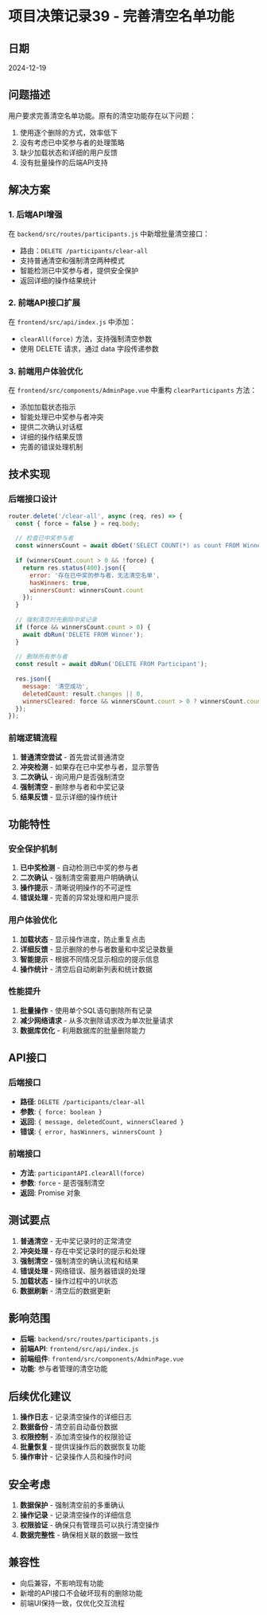 # 项目决策记录39 - 完善清空名单功能

## 日期
2024-12-19

## 问题描述
用户要求完善清空名单功能。原有的清空功能存在以下问题：
1. 使用逐个删除的方式，效率低下
2. 没有考虑已中奖参与者的处理策略
3. 缺少加载状态和详细的用户反馈
4. 没有批量操作的后端API支持

## 解决方案

### 1. 后端API增强
在 `backend/src/routes/participants.js` 中新增批量清空接口：
- 路由：`DELETE /participants/clear-all`
- 支持普通清空和强制清空两种模式
- 智能检测已中奖参与者，提供安全保护
- 返回详细的操作结果统计

### 2. 前端API接口扩展
在 `frontend/src/api/index.js` 中添加：
- `clearAll(force)` 方法，支持强制清空参数
- 使用 DELETE 请求，通过 data 字段传递参数

### 3. 前端用户体验优化
在 `frontend/src/components/AdminPage.vue` 中重构 `clearParticipants` 方法：
- 添加加载状态指示
- 智能处理已中奖参与者冲突
- 提供二次确认对话框
- 详细的操作结果反馈
- 完善的错误处理机制

## 技术实现

### 后端接口设计
```javascript
router.delete('/clear-all', async (req, res) => {
  const { force = false } = req.body;
  
  // 检查已中奖参与者
  const winnersCount = await dbGet('SELECT COUNT(*) as count FROM Winner');
  
  if (winnersCount.count > 0 && !force) {
    return res.status(400).json({ 
      error: '存在已中奖的参与者，无法清空名单', 
      hasWinners: true,
      winnersCount: winnersCount.count
    });
  }
  
  // 强制清空时先删除中奖记录
  if (force && winnersCount.count > 0) {
    await dbRun('DELETE FROM Winner');
  }
  
  // 删除所有参与者
  const result = await dbRun('DELETE FROM Participant');
  
  res.json({ 
    message: '清空成功',
    deletedCount: result.changes || 0,
    winnersCleared: force && winnersCount.count > 0 ? winnersCount.count : 0
  });
});
```

### 前端逻辑流程
1. **普通清空尝试** - 首先尝试普通清空
2. **冲突检测** - 如果存在已中奖参与者，显示警告
3. **二次确认** - 询问用户是否强制清空
4. **强制清空** - 删除参与者和中奖记录
5. **结果反馈** - 显示详细的操作统计

## 功能特性

### 安全保护机制
1. **已中奖检测** - 自动检测已中奖的参与者
2. **二次确认** - 强制清空需要用户明确确认
3. **操作提示** - 清晰说明操作的不可逆性
4. **错误处理** - 完善的异常处理和用户提示

### 用户体验优化
1. **加载状态** - 显示操作进度，防止重复点击
2. **详细反馈** - 显示删除的参与者数量和中奖记录数量
3. **智能提示** - 根据不同情况显示相应的提示信息
4. **操作统计** - 清空后自动刷新列表和统计数据

### 性能提升
1. **批量操作** - 使用单个SQL语句删除所有记录
2. **减少网络请求** - 从多次删除请求改为单次批量请求
3. **数据库优化** - 利用数据库的批量删除能力

## API接口

### 后端接口
- **路径**: `DELETE /participants/clear-all`
- **参数**: `{ force: boolean }`
- **返回**: `{ message, deletedCount, winnersCleared }`
- **错误**: `{ error, hasWinners, winnersCount }`

### 前端接口
- **方法**: `participantAPI.clearAll(force)`
- **参数**: `force` - 是否强制清空
- **返回**: Promise 对象

## 测试要点
1. **普通清空** - 无中奖记录时的正常清空
2. **冲突处理** - 存在中奖记录时的提示和处理
3. **强制清空** - 强制清空的确认流程和结果
4. **错误处理** - 网络错误、服务器错误的处理
5. **加载状态** - 操作过程中的UI状态
6. **数据刷新** - 清空后的数据更新

## 影响范围
- **后端**: `backend/src/routes/participants.js`
- **前端API**: `frontend/src/api/index.js`
- **前端组件**: `frontend/src/components/AdminPage.vue`
- **功能**: 参与者管理的清空功能

## 后续优化建议
1. **操作日志** - 记录清空操作的详细日志
2. **数据备份** - 清空前自动备份数据
3. **权限控制** - 添加清空操作的权限验证
4. **批量恢复** - 提供误操作后的数据恢复功能
5. **操作审计** - 记录操作人员和操作时间

## 安全考虑
1. **数据保护** - 强制清空前的多重确认
2. **操作记录** - 记录清空操作的详细信息
3. **权限验证** - 确保只有管理员可以执行清空操作
4. **数据完整性** - 确保相关联的数据一致性

## 兼容性
- 向后兼容，不影响现有功能
- 新增的API接口不会破坏现有的删除功能
- 前端UI保持一致，仅优化交互流程